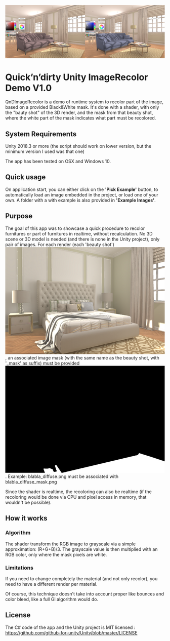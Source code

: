 ![Shader runtime Recolor Example](Documentation/example.png "")

# Quick’n’dirty Unity ImageRecolor Demo V1.0

QnDImageRecolor is a demo of runtime system to recolor part of the image, based on a provided Black&White mask.
It's done with a shader, with only the "bauty shot" of the 3D render, and the mask from that beauty shot, where the white part of the mask indicates what part must be recolored.


## System Requirements
Unity 2018.3 or more (the script should work on lower version, but the minimum version I used was that one)

The app has been tested on OSX and Windows 10.

## Quick usage
On application start, you can either click on the **'Pick Example'** button, to automatically load an image embedded in the project, or load one of your own.
A folder with a with example is also provided in **'Example Images'**.

## Purpose
The goal of this app was to showcase a quick procedure to recolor furnitures or part of furnitures in realtime, without recalculation.
No 3D scene or 3D model is needed (and there is none in the Unity project), only pair of images.
For each render (each 'beauty shot') ![Image001](Documentation/rug_01.png ""), an associated image mask (with the same name as the beauty shot, with '_mask' as suffix) must be provided ![Image002](Documentation/rug_01_mask.png "").
Example: blabla_diffuse.png must be associated with blabla_diffuse_mask.png

Since the shader is realtime, the recoloring can also be realtime (if the recoloring would be done via CPU and pixel access in memory, that wouldn't be possible).

## How it works

### Algorithm
The shader transform the RGB image to grayscale via a simple approximation: (R+G+B)/3.
The grayscale value is then multiplied with an RGB color, only where the mask pixels are white.

### Limitations
If you need to change completely the material (and not only recolor), you need to have a different render per material.

Of course, this technique doesn't take into account proper like bounces and color bleed, like a full GI algorithm would do.

## License
The C# code of the app and the Unity project is MIT licensed : https://github.com/github-for-unity/Unity/blob/master/LICENSE
